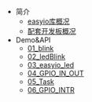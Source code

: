 * 简介
    * [easyio库概况](md/day01.md)
    * [配套开发板概况](md/esp32_iot_kit.md)
* Demo&API
    * [01_blink](md/01_blink.md)
    * [02_ledBlink](md/02_ledBlink.md)
    * [03_easyio_led](md/03_easyio_led.md)
    * [04_GPIO_IN_OUT](md/04_GPIO_IN_OUT.md)
    * [05_Task](md/05_Task.md)
    * [06_GPIO_INTR](md/06_GPIO_INTR.md)
